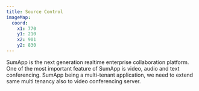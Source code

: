 ```yaml
---
title: Source Control
imageMap:
  coord: 
    x1: 770 
    y1: 210 
    x2: 901
    y2: 830
---
```


SumApp is the next generation realtime enterprise collaboration platform. 
One of the most important feature of SumApp is video, audio and text conferencing. 
SumApp being a multi-tenant application, we need to extend same multi tenancy 
also to video conferencing server.